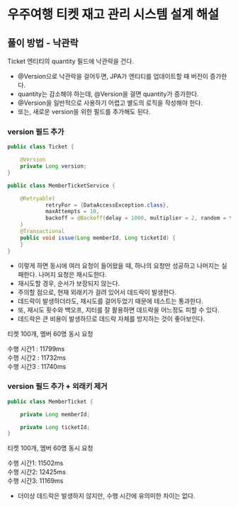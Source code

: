 # 우주여행 티켓 재고 관리 시스템 설계 해설

## 풀이 방법 - 낙관락

Ticket 엔티티의 quantity 필드에 낙관락을 건다. 

- @Version으로 낙관락을 걸어두면, JPA가 엔티티를 업데이트할 때 버전이 증가한다.
- quantity는 감소해야 하는데, @Version을 걸면 quantity가 증가한다. 
- @Version을 일반적으로 사용하기 어렵고 별도의 로직을 작성해야 한다. 
- 또는, 새로운 version을 위한 필드를 추가해도 된다. 

### version 필드 추가

```java
public class Ticket {

    @Version
    private Long version;
}

public class MemberTicketService {

    @Retryable(
            retryFor = {DataAccessException.class},
            maxAttempts = 10,
            backoff = @Backoff(delay = 1000, multiplier = 2, random = true)
    )
    @Transactional
    public void issue(Long memberId, Long ticketId) {
    }
}
```

- 이렇게 하면 동시에 여러 요청이 들어왔을 때, 하나의 요청만 성공하고 나머지는 실패한다. 나머지 요청은 재시도한다.
- 재시도할 경우, 순서가 보장되지 않는다. 
- 주의할 점으로, 현재 외래키가 걸려 있어서 데드락이 발생한다. 
- 데드락이 발생하더라도, 재시도를 걸어두었기 때문에 테스트는 통과한다.  
- 또, 재시도 횟수와 백오프, 지터를 잘 활용하면 데드락을 어느정도 피할 수 있다. 
- 데드락은 큰 비용이 발생하므로 데드락 자체를 방지하는 것이 좋아보인다.  

티켓 100개, 멤버 60명 동시 요청

수행 시간1 : 11799ms  
수행 시간2 : 11732ms  
수행 시간3 : 11740ms  

### version 필드 추가 + 외래키 제거

```java
public class MemberTicket {

    private Long memberId;

    private Long ticketId;
}
``` 

티켓 100개, 멤버 60명 동시 요청

수행 시간1: 11502ms  
수행 시간2: 12425ms  
수행 시간3: 11169ms  

- 더이상 데드락은 발생하지 않지만, 수행 시간에 유의미한 차이는 없다.  